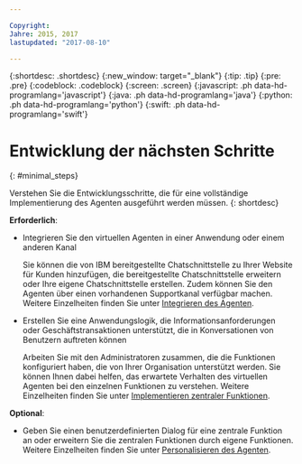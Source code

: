 ```yaml
---

Copyright:
Jahre: 2015, 2017
lastupdated: "2017-08-10"

---
```


{:shortdesc: .shortdesc}
{:new_window: target="_blank"}
{:tip: .tip}
{:pre: .pre}
{:codeblock: .codeblock}
{:screen: .screen}
{:javascript: .ph data-hd-programlang='javascript'}
{:java: .ph data-hd-programlang='java'}
{:python: .ph data-hd-programlang='python'}
{:swift: .ph data-hd-programlang='swift'}

# Entwicklung der nächsten Schritte 
{: #minimal_steps}

Verstehen Sie die Entwicklungsschritte, die für eine vollständige Implementierung des Agenten ausgeführt werden müssen.
{: shortdesc}

**Erforderlich**:

- Integrieren Sie den virtuellen Agenten in einer Anwendung oder einem anderen Kanal

  Sie können die von IBM bereitgestellte Chatschnittstelle zu Ihrer Website für Kunden hinzufügen, die bereitgestellte Chatschnittstelle erweitern oder Ihre eigene Chatschnittstelle erstellen. Zudem können Sie den Agenten über einen vorhandenen Supportkanal verfügbar machen. Weitere Einzelheiten finden Sie unter [Integrieren des Agenten](integrate.html).

- Erstellen Sie eine Anwendungslogik, die Informationsanforderungen oder Geschäftstransaktionen unterstützt, die in Konversationen von Benutzern auftreten können

  Arbeiten Sie mit den Administratoren zusammen, die die Funktionen konfiguriert haben, die von Ihrer Organisation unterstützt werden. Sie können Ihnen dabei helfen, das erwartete Verhalten des virtuellen Agenten bei den einzelnen Funktionen zu verstehen. Weitere Einzelheiten finden Sie unter [Implementieren zentraler Funktionen](impl_intents.html).

**Optional**:

- Geben Sie einen benutzerdefinierten Dialog für eine zentrale Funktion an oder erweitern Sie die zentralen Funktionen durch eigene Funktionen. Weitere Einzelheiten finden Sie unter [Personalisieren des Agenten](personalize.html).
